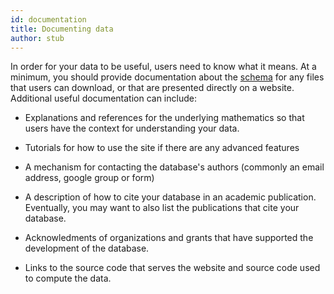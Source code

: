 ```yaml
---
id: documentation
title: Documenting data
author: stub
---
```


In order for your data to be useful, users need to know what it means.  At a minimum, you should provide documentation about the [schema](/a/schema) for any files that users can download, or that are presented directly on a website.  Additional useful documentation can include:

* Explanations and references for the underlying mathematics so that users have the context for understanding your data.

* Tutorials for how to use the site if there are any advanced features

* A mechanism for contacting the database's authors (commonly an email address, google group or form)

* A description of how to cite your database in an academic publication.  Eventually, you may want to also list the publications that cite your database.

* Acknowledments of organizations and grants that have supported the development of the database.

* Links to the source code that serves the website and source code used to compute the data.